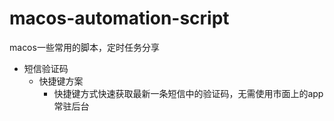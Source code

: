 # macos-automation-script

macos一些常用的脚本，定时任务分享

- 短信验证码
    - 快捷键方案
        - 快捷键方式快速获取最新一条短信中的验证码，无需使用市面上的app常驻后台
